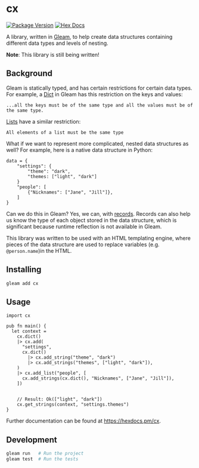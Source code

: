 # cx

[![Package Version](https://img.shields.io/hexpm/v/cx)](https://hex.pm/packages/cx)
[![Hex Docs](https://img.shields.io/badge/hex-docs-ffaff3)](https://hexdocs.pm/cx/)

A library, written in [Gleam](https://gleam.run/), to help create data
structures containing different data types and levels of nesting.

**Note**: This library is still being written!

## Background

Gleam is statically typed, and has certain restrictions for certain data types.
For example, a [Dict](https://hexdocs.pm/gleam_stdlib/gleam/dict.html) in Gleam
has this restriction on the keys and values:

```
...all the keys must be of the same type and all the values must be of the same type.
```

[Lists](https://hexdocs.pm/gleam_stdlib/gleam/list.html) have a similar restriction:

```
All elements of a list must be the same type
```

What if we want to represent more complicated, nested data structures as well?
For example, here is a native data structure in Python:

```python3
data = {
    "settings": {
        "theme": "dark",
        "themes: ["light", "dark"]
    }
    "people": [
        {"Nicknames": ["Jane", "Jill"]},
    ]
}
```

Can we do this in Gleam? Yes, we can, with
[records](https://tour.gleam.run/data-types/records/).
Records can also help us know the type of each object stored in the data
structure, which is significant because runtime reflection is not available in
Gleam.

This library was written to be used with an HTML templating engine, where pieces
of the data structure are used to replace variables (e.g. `@person.name`)in the
HTML.

## Installing
```sh
gleam add cx
```

## Usage

```gleam
import cx

pub fn main() {
  let context =
    cx.dict()
    |> cx.add(
      "settings",
      cx.dict()
        |> cx.add_string("theme", "dark")
        |> cx.add_strings("themes", ["light", "dark"]),
    )
    |> cx.add_list("people", [
      cx.add_strings(cx.dict(), "Nicknames", ["Jane", "Jill"]),
    ])


    // Result: Ok(["light", "dark"])
    cx.get_strings(context, "settings.themes")
}
```

Further documentation can be found at <https://hexdocs.pm/cx>.

## Development

```sh
gleam run   # Run the project
gleam test  # Run the tests
```
